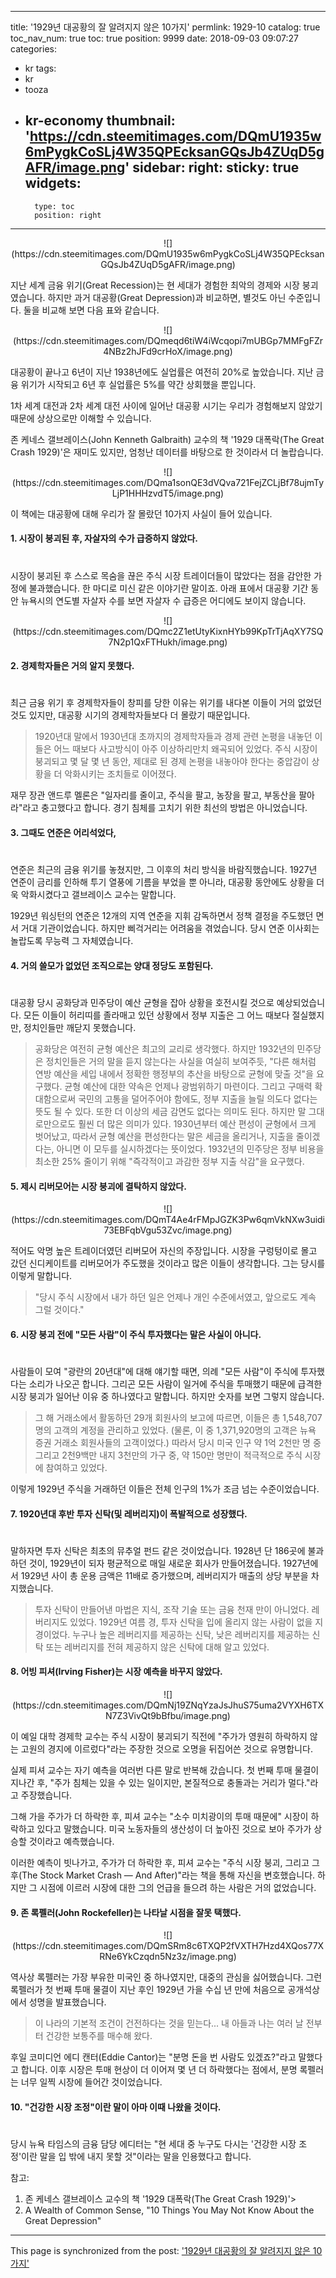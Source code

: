 
---
title: '1929년 대공황의 잘 알려지지 않은 10가지'
permlink: 1929-10
catalog: true
toc_nav_num: true
toc: true
position: 9999
date: 2018-09-03 09:07:27
categories:
- kr
tags:
- kr
- tooza
- kr-economy
thumbnail: 'https://cdn.steemitimages.com/DQmU1935w6mPygkCoSLj4W35QPEcksanGQsJb4ZUqD5gAFR/image.png'
sidebar:
    right:
        sticky: true
widgets:
    -
        type: toc
        position: right
---


<center>
![](https://cdn.steemitimages.com/DQmU1935w6mPygkCoSLj4W35QPEcksanGQsJb4ZUqD5gAFR/image.png)
</center>

지난 세계 금융 위기(Great Recession)는 현 세대가 경험한 최악의 경제와 시장 붕괴였습니다. 하지만 과거 대공황(Great Depression)과 비교하면, 별것도 아닌 수준입니다. 둘을 비교해 보면 다음 표와 같습니다.  

<center>
![](https://cdn.steemitimages.com/DQmeqd6tiW4iWcqopi7mUBGp7MMFgFZr4NBz2hJFd9crHoX/image.png)
</center>

대공황이 끝나고  6년이 지난 1938년에도 실업률은 여전히 20%로 높았습니다. 지난 금융 위기가 시작되고 6년 후 실업률은 5%를 약간 상회했을 뿐입니다. 

1차 세계 대전과 2차 세계 대전 사이에 일어난 대공황 시기는 우리가 경험해보지 않았기 때문에 상상으로만 이해할 수 있습니다. 

존 케네스 갤브레이스(John Kenneth Galbraith) 교수의 책 '1929 대폭락(The Great Crash 1929)'은 재미도 있지만, 엄청난 데이터를 바탕으로 한 것이라서 더 놀랍습니다. 

<center>
![](https://cdn.steemitimages.com/DQma1sonQE3dVQva721FejZCLjBf78ujmTyLjP1HHHzvdT5/image.png)
</center>

이 책에는 대공황에 대해 우리가 잘 몰랐던 10가지 사실이 들어 있습니다. 

#### 1. 시장이 붕괴된 후, 자살자의 수가 급증하지 않았다.  
#
시장이 붕괴된 후 스스로 목숨을 끊은 주식 시장 트레이더들이 많았다는 점을 감안한 가정에 불과했습니다. 한 마디로 미신 같은 이야기란 말이죠. 아래 표에서 대공황 기간 동안 뉴욕시의 연도별 자살자 수를 보면 자살자 수 급증은 어디에도 보이지 않습니다.  

<center>
![](https://cdn.steemitimages.com/DQmc2Z1etUtyKixnHYb99KpTrTjAqXY7SQ7N2p1QxFTHukh/image.png)
</center>

#### 2. 경제학자들은 거의 알지 못했다. 
#
최근 금융 위기 후 경제학자들이 창피를 당한 이유는 위기를 내다본 이들이 거의 없었던 것도 있지만, 대공황 시기의 경제학자들보다 더 몰랐기 때문입니다.  

> 1920년대 말에서 1930년대 초까지의 경제학자들과 경제 관련 논평을 내놓던 이들은 어느 때보다 사고방식이 아주 이상하리만치 왜곡되어 있었다. 주식 시장이 붕괴되고 몇 달 몇 년 동안, 제대로 된 경제 논평을 내놓아야 한다는 중압감이 상황을 더 악화시키는 조치들로 이어졌다.  

재무 장관 앤드루 멜론은 "일자리를 줄이고, 주식을 팔고, 농장을 팔고, 부동산을 팔아라"라고 충고했다고 합니다. 경기 침체를 고치기 위한 최선의 방법은 아니었습니다. 

#### 3. 그때도 연준은 어리석었다, 
#
연준은 최근의 금융 위기를 놓쳤지만, 그 이후의 처리 방식을 바람직했습니다. 1927년 연준이 금리를 인하해 투기 열풍에 기름을 부었을 뿐 아니라, 대공황 동안에도 상황을 더욱 악화시켰다고 갤브레이스 교수는 말합니다.  

1929년 워싱턴의 연준은 12개의 지역 연준을 지휘 감독하면서 정책 결정을 주도했던 면서 거대 기관이었습니다. 하지만 삐걱거리는 어려움을 겪었습니다. 당시 연준 이사회는 놀랍도록 무능력 그 자체였습니다.

#### 4. 거의 쓸모가 없었던 조직으로는 양대 정당도 포함된다. 
#
대공황 당시 공화당과 민주당이 예산 균형을 잡아 상황을 호전시킬 것으로 예상되었습니다. 모든 이들이 허리띠를 졸라매고 있던 상황에서 정부 지출은 그 어느 때보다 절실했지만, 정치인들만 깨닫지 못했습니다. 

> 공화당은 여전히 균형 예산은 최고의 교리로 생각했다. 하지만 1932년의 민주당은 정치인들은 거의 말을 듣지 않는다는 사실을 여실히 보여주듯, "다른 해처럼 연방 예산을 세입 내에서 정확한 행정부의 추산을 바탕으로  균형에 맞출 것"을 요구했다. 균형 예산에 대한 약속은 언제나 광범위하기 마련이다. 그리고 구매력 확대함으로써 국민의 고통을 덜어주어야 함에도, 정부 지출을 늘릴 의도다 없다는 뜻도 될 수 있다. 또한 더 이상의 세금 감면도 없다는 의미도 된다. 하지만 말 그대로만으로도 훨씬 더 많은 의미가 있다. 1930년부터 예산 편성이 균형에서 크게 벗어났고, 따라서 균형 예산을 편성한다는 말은 세금을 올리거나, 지출을 줄이겠다는, 아니면 이 모두를 실시하겠다는 뜻이었다. 1932년의 민주당은 정부 비용을 최소한 25% 줄이기 위해 "즉각적이고 과감한 정부 지출 삭감"을 요구했다. 

#### 5. 제시 리버모어는 시장 붕괴에 결탁하지 않았다.  

<center>
![](https://cdn.steemitimages.com/DQmT4Ae4rFMpJGZK3Pw6qmVkNXw3uidi73EBFqbVgu53Zvc/image.png)
</center>

적어도 악명 높은 트레이더였던 리버모어 자신의 주장입니다. 시장을 구렁텅이로 몰고 갔던 신디케이트를 리버모어가 주도했을 것이라고 많은 이들이 생각합니다. 그는 당시를 이렇게 말합니다.  

>"당시 주식 시장에서 내가 하던 일은 언제나 개인 수준에서였고, 앞으로도 계속 그럴 것이다." 

#### 6. 시장 붕괴 전에 "모든 사람"이 주식 투자했다는 말은 사실이 아니다. 
#
사람들이 모여 "광란의 20년대"에 대해 얘기할 때면, 의례 "모든 사람"이 주식에 투자했다는 소리가 나오곤 합니다. 그리곤 모든 사람이 일거에 주식을 투매했기 때문에 급격한 시장 붕괴가 일어난 이유 중 하나였다고 말합니다. 하지만 숫자를 보면 그렇지 않습니다.  

> 그 해 거래소에서 활동하던 29개 회원사의 보고에 따르면, 이들은 총 1,548,707명의 고객의 계정을 관리하고 있었다. (물론, 이 중 1,371,920명의 고객은 뉴욕 증권 거래소 회원사들의 고객이었다.)  따라서 당시 미국 인구 약 1억 2천만 명 중 그리고  2천9백만 내지 3천만의 가구 중, 약 150만 명만이 적극적으로 주식 시장에 참여하고 있었다.  

이렇게 1929년 주식을 거래하던 이들은 전체 인구의 1%가 조금 넘는 수준이었습니다.

#### 7. 1920년대 후반 투자 신탁(및 레버리지)이 폭발적으로 성장했다.  
#
말하자면 투자 신탁은 최초의 뮤추얼 펀드 같은 것이었습니다. 1928년 단 186곳에 불과하던 것이, 1929년이 되자 평균적으로 매일 새로운 회사가 만들어졌습니다. 1927년에서 1929년 사이 총 운용 금액은 11배로 증가했으며, 레버리지가 매출의 상당 부분을 차지했습니다.  

> 투자 신탁이 만들어낸 마법은 지식, 조작 기술 또는 금융 천재 만이 아니었다. 레버리지도 있었다. 1929년 여름 경, 투자 신탁을 입에 올리지 않는 사람이 없을 지경이었다. 누구나 높은 레버리지를 제공하는 신탁, 낮은 레버리지를 제공하는 신탁 또는 레버리지를 전혀 제공하지 않은 신탁에 대해 알고 있었다. 

#### 8. 어빙 피셔(Irving Fisher)는 시장 예측을 바꾸지 않았다.  

<center>
![](https://cdn.steemitimages.com/DQmNj19ZNqYzaJsJhuS75uma2VYXH6TXN7Z3VivQt9bBfbu/image.png)
</center>

이 예일 대학 경제학 교수는 주식 시장이 붕괴되기 직전에 "주가가 영원히 하락하지 않는 고원의 경지에 이르렀다"라는 주장한 것으로 오명을 뒤집어쓴 것으로 유명합니다. 

실제 피셔 교수는 자기 예측을 여러번 다른 말로 반복해 갔습니다. 첫 번째 투매 물결이 지나간 후,  "주가 침체는 있을 수 있는 일이지만, 본질적으로 충돌과는 거리가 멀다."라고 주장했습니다.  

그해 가을 주가가 더 하락한 후, 피셔 교수는 "소수 미치광이의 투매 때문에" 시장이 하락하고 있다고 말했습니다.  미국 노동자들의 생산성이 더 높아진 것으로 보아 주가가 상승할 것이라고 예측했습니다.  

이러한 예측이 빗나가고, 주가가 더 하락한 후, 피셔 교수는  "주식 시장 붕괴, 그리고 그 후(The Stock Market Crash — And After)"라는 책을 통해 자신을 변호했습니다. 하지만 그 시점에 이르러 시장에 대한 그의 언급을 들으려 하는 사람은 거의 없었습니다. 

#### 9. 존 록펠러(John Rockefeller)는 나타날 시점을 잘못 택했다. 

<center>
![](https://cdn.steemitimages.com/DQmSRm8c6TXQP2fVXTH7Hzd4XQos77XRNe6YkCzqdn5Nz3z/image.png)
</center>

역사상 록펠러는 가장 부유한 미국인 중 하나였지만, 대중의 관심을 싫어했습니다. 그런 록펠러가 첫 번째 투매 물결이 지난 후인 1929년 가을 수십 년 만에 처음으로 공개석상에서 성명을 발표했습니다. 

>이 나라의 기본적 조건이 건전하다는 것을 믿는다... 내 아들과 나는 여러 날 전부터 건강한 보통주를 매수해 왔다. 

후일 코미디언 에디 캔터(Eddie Cantor)는 "분명 돈을 번 사람도 있겠죠?"라고 말했다고 합니다. 이후 시장은 투매 현상이 더 이어져 몇 년 더 하락했다는 점에서, 분명 록펠러는 너무 일찍 시장에 들어간 것이었습니다.  

#### 10. "건강한 시장 조정"이란 말이 아마 이때 나왔을 것이다. 
#
당시 뉴욕 타임스의 금융 담당 에디터는 "현 세대 중 누구도 다시는 '건강한 시장 조정'이란 말을 입 밖에 내지 못할 것"이라는 말을 인용했다고 합니다.  

참고: 

1. 존 케네스 갤브레이스 교수의 책 '1929 대폭락(The Great Crash 1929)'>
2. A Wealth of Common Sense, "10 Things You May Not Know About the Great Depression"

- - -

This page is synchronized from the post: ['1929년 대공황의 잘 알려지지 않은 10가지'](https://steemit.com/@pius.pius/1929-10)
